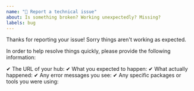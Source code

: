 ```yaml
---
name: "🐛 Report a technical issue"
about: Is something broken? Working unexpectedly? Missing?
labels: bug
---
```


Thanks for reporting your issue! Sorry things aren't working as expected.

In order to help resolve things quickly, please provide the following information:

✔ The URL of your hub:
✔ What you expected to happen:
✔ What actually happened:
✔ Any error messages you see:
✔ Any specific packages or tools you were using:
